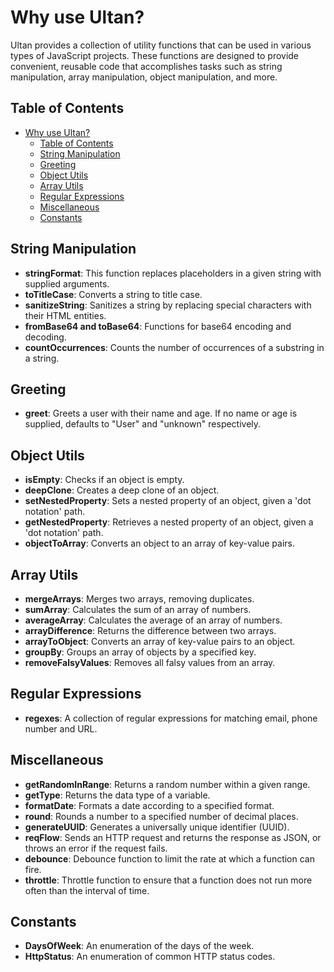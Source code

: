 # Why use Ultan?

Ultan provides a collection of utility functions that can be used in various types of JavaScript projects. These functions are designed to provide convenient, reusable code that accomplishes tasks such as string manipulation, array manipulation, object manipulation, and more.

## Table of Contents
- [Why use Ultan?](#why-use-ultan)
  - [Table of Contents](#table-of-contents)
  - [String Manipulation](#string-manipulation)
  - [Greeting](#greeting)
  - [Object Utils](#object-utils)
  - [Array Utils](#array-utils)
  - [Regular Expressions](#regular-expressions)
  - [Miscellaneous](#miscellaneous)
  - [Constants](#constants)

## String Manipulation
- **stringFormat**: This function replaces placeholders in a given string with supplied arguments.
- **toTitleCase**: Converts a string to title case.
- **sanitizeString**: Sanitizes a string by replacing special characters with their HTML entities.
- **fromBase64 and toBase64**: Functions for base64 encoding and decoding.
- **countOccurrences**: Counts the number of occurrences of a substring in a string.

## Greeting
- **greet**: Greets a user with their name and age. If no name or age is supplied, defaults to "User" and "unknown" respectively.

## Object Utils
- **isEmpty**: Checks if an object is empty.
- **deepClone**: Creates a deep clone of an object.
- **setNestedProperty**: Sets a nested property of an object, given a 'dot notation' path.
- **getNestedProperty**: Retrieves a nested property of an object, given a 'dot notation' path.
- **objectToArray**: Converts an object to an array of key-value pairs.

## Array Utils
- **mergeArrays**: Merges two arrays, removing duplicates.
- **sumArray**: Calculates the sum of an array of numbers.
- **averageArray**: Calculates the average of an array of numbers.
- **arrayDifference**: Returns the difference between two arrays.
- **arrayToObject**: Converts an array of key-value pairs to an object.
- **groupBy**: Groups an array of objects by a specified key.
- **removeFalsyValues**: Removes all falsy values from an array.

## Regular Expressions
- **regexes**: A collection of regular expressions for matching email, phone number and URL.

## Miscellaneous
- **getRandomInRange**: Returns a random number within a given range.
- **getType**: Returns the data type of a variable.
- **formatDate**: Formats a date according to a specified format.
- **round**: Rounds a number to a specified number of decimal places.
- **generateUUID**: Generates a universally unique identifier (UUID).
- **reqFlow**: Sends an HTTP request and returns the response as JSON, or throws an error if the request fails.
- **debounce**: Debounce function to limit the rate at which a function can fire.
- **throttle**: Throttle function to ensure that a function does not run more often than the interval of time.

## Constants
- **DaysOfWeek**: An enumeration of the days of the week.
- **HttpStatus**: An enumeration of common HTTP status codes.

